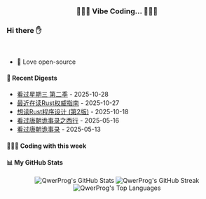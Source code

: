 <p align="center">
 <h3 align="center">🧑🏻‍💻 Vibe Coding... 🧑🏻‍💻</h3>
</p>

### Hi there ✋

<br />

- 💼 Love open-source


#### 📖 Recent Digests

<!-- BLOG-POST-LIST:START -->
- [看过星期三 第二季](https://movie.douban.com/subject/36208369/) - 2025-10-28
- [最近在读Rust权威指南](https://book.douban.com/subject/35081743/) - 2025-10-27
- [想读Rust程序设计 &lpar;第2版&rpar;](https://book.douban.com/subject/36547630/) - 2025-10-18
- [看过唐朝诡事录之西行](https://movie.douban.com/subject/36188849/) - 2025-05-16
- [看过唐朝诡事录](https://movie.douban.com/subject/35235151/) - 2025-05-13

<!-- BLOG-POST-LIST:END -->

#### 👨🏻‍💻 Coding with this week

<!-- BLOG-POST-LIST:START -->
<!-- BLOG-POST-LIST:END -->


#### 📊 My GitHub Stats
<div align="center">
  
  ![QwerProg's GitHub Stats](https://github-readme-stats.vercel.app/api?username=QwerProg&show_icons=true&theme=tokyonight&count_private=true&include_all_commits=true&height=195)
  ![QwerProg's GitHub Streak](https://github-readme-streak-stats.herokuapp.com?user=QwerProg&theme=tokyonight&date_format=M%20j%5B%2C%20Y%5D&height=195)
  ![QwerProg's Top Languages](https://github-readme-stats.vercel.app/api/top-langs/?username=QwerProg&layout=compact&theme=tokyonight&height=195)

</div>

<div align="center">
